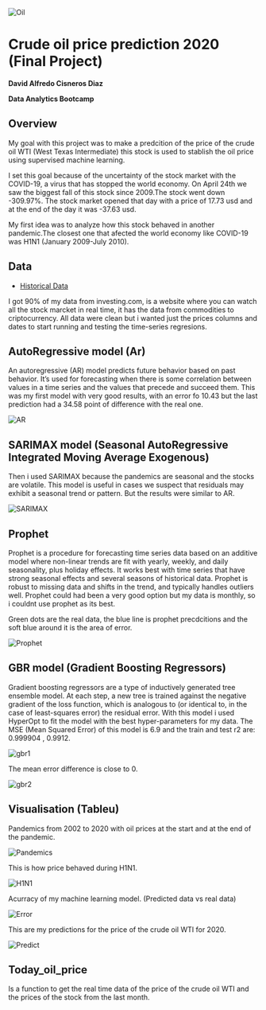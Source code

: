 ![Oil](https://github.com/DavidCis/Final-project/tree/master/Images/854081161001_6154929188001_6154933434001-vs.jpg)

# Crude oil price prediction 2020 (Final Project)

**David Alfredo Cisneros Diaz**

**Data Analytics Bootcamp**


## Overview

My goal with this project was to make a predcition of the price of the crude oil WTI (West Texas Intermediate) this stock is used to stablish the oil price using supervised machine learning.

I set this goal because of the uncertainty of the stock market with the COVID-19, a virus that has stopped the world economy. On April 24th we saw the biggest fall of this stock since 2009.The stock went down -309.97%. The stock market opened that day with a price of 17.73 usd and at the end of the day it was -37.63 usd.

My first idea was to analyze how this stock behaved in another pandemic.The closest one that afected the world economy like COVID-19 was H1N1 (January 2009-July 2010).


##
## Data

* [Historical Data](https://mx.investing.com/commodities/crude-oil-historical-data)

I got 90% of my data from investing.com, is a website where you can watch all the stock marcket in real time, it has the data from commodities to criptocurrency.
All data were clean but i wanted just the prices columns and dates to start running and testing the time-series regresions.


##
## AutoRegressive model (Ar)

An autoregressive (AR) model predicts future behavior based on past behavior. It’s used for forecasting when there is some correlation between values in a time series and the values that precede and succeed them.
This was my first model with very good results, with an error fo 10.43 but the last prediction had a 34.58 point of difference with the real one.

![AR](https://github.com/DavidCis/Final-project/tree/master/Images/ar.png)


##
## SARIMAX model (Seasonal AutoRegressive Integrated Moving Average Exogenous)

Then i used SARIMAX because the pandemics are seasonal and the stocks are volatile. This model is useful in cases we suspect that residuals may exhibit a seasonal trend or pattern.
But the results were similar to AR.

![SARIMAX](https://github.com/DavidCis/Final-project/tree/master/Images/sarimax.png)

##
## Prophet

Prophet is a procedure for forecasting time series data based on an additive model where non-linear trends are fit with yearly, weekly, and daily seasonality, plus holiday effects. It works best with time series that have strong seasonal effects and several seasons of historical data. Prophet is robust to missing data and shifts in the trend, and typically handles outliers well.
Prophet could had been a very good option but my data is monthly, so i couldnt use prophet as its best.

Green dots are the real data, the blue line is prophet precdcitions and the soft blue around it is the area of error.

![Prophet](https://github.com/DavidCis/Final-project/tree/master/Images/prophet.png)


##
## GBR model (Gradient Boosting Regressors)

Gradient boosting regressors are a type of inductively generated tree ensemble model. At each step, a new tree is trained against the negative gradient of the loss function, which is analogous to (or identical to, in the case of least-squares error) the residual error.
With this model i used HyperOpt to fit the model with the best hyper-parameters for my data.
The MSE (Mean Squared Error) of this model is 6.9 and the train and test r2 are: 0.999904 , 0.9912.

![gbr1](https://github.com/DavidCis/Final-project/tree/master/Images/tail_gbr.png)

The mean error difference is close to 0.

![gbr2](https://github.com/DavidCis/Final-project/tree/master//Images/describe_gbr.png)


##
## Visualisation (Tableu)

Pandemics from 2002 to 2020 with oil prices at the start and at the end of the pandemic.


![Pandemics](https://github.com/DavidCis/Final-project/tree/master/Images/price_pandemics.png)


This is how price behaved during H1N1.


![H1N1](https://github.com/DavidCis/Final-project/tree/master/Images/h1n1.png)


Acurracy of my machine learning model. (Predicted data vs real data)


![Error](https://github.com/DavidCis/Final-project/tree/master/Images/realvserror.png)


This are my predictions for the price of the crude oil WTI for 2020.


![Predict](https://github.com/DavidCis/Final-project/tree/master/Images/prediction2020.png)


##
## Today_oil_price

Is a function to get the real time data of the price of the crude oil WTI and the prices of the stock from the last month.
